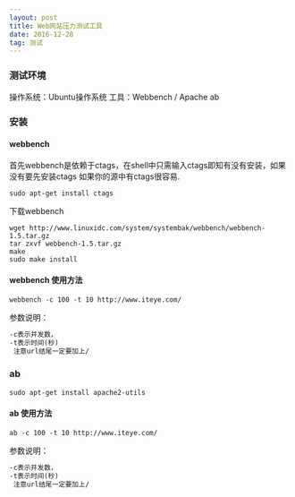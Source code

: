 ```yaml
---
layout: post
title: Web网站压力测试工具
date: 2016-12-28
tag: 测试
---
```


### 测试环境
操作系统：Ubuntu操作系统
工具：Webbench / Apache ab

### 安装
#### webbench
首先webbench是依赖于ctags，在shell中只需输入ctags即知有没有安装，如果没有要先安装ctags
如果你的源中有ctags很容易.
```shell
sudo apt-get install ctags
```
下载webbench
```shell
wget http://www.linuxidc.com/system/systembak/webbench/webbench-1.5.tar.gz  
tar zxvf webbench-1.5.tar.gz   
make  
sudo make install  
```

#### webbench 使用方法
```shell
webbench -c 100 -t 10 http://www.iteye.com/
```
参数说明：
```txt
-c表示并发数， 
-t表示时间(秒)
 注意url结尾一定要加上/
```

### ab
```shell 
sudo apt-get install apache2-utils
```

#### ab 使用方法
```shell
ab -c 100 -t 10 http://www.iteye.com/
```
参数说明：
```txt
-c表示并发数， 
-t表示时间(秒)
 注意url结尾一定要加上/
```

